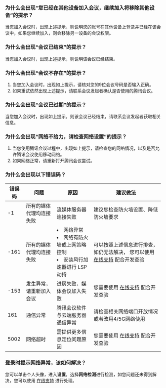 

### 为什么会出现“您已经在其他设备加入会议，继续加入将移除其他设备”的提示？
当您加入会议时，出现上述提示，则说明您的账号在其他设备上登录并已经在该会议中，如果您继续加入，则会移除另一设备的会议权限。

### 为什么会出现“会议已结束”的提示？
当您加入会议时，出现上述提示，则说明该会议已经结束。

### 为什么会出现“会议不存在”的提示？
1. 当您加入会议时，出现如上提示，请核对您的9位会议号码是否输入正确。
2. 如果重试依然出现上述提示，请联系会议发起者确认是否使用的腾讯会议。


### 为什么会出现“会议已过期”的提示？
当您加入会议时，出现如上提示，则该会议已经结束，请联系会议发起者获取相关信息。

### 为什么会出现“网络不给力，请检查网络设置”的提示？
1. 当您使用腾讯会议过程中，出现如上提示，请检查您的网络情况，以及是否允许腾讯会议使用移动网络。
2. 如果网络正常，请重新打开腾讯会议尝试。

### 为什么会出现以下错误码？

| 错误码 | 问题 | 原因 |建议做法 |
|---------|---------|---------|---------|
| -1 | 所有的媒体代理均连接失败 | 流媒体服务器连接失败 |建议您检查防火墙设置、降低防火墙要求 |
| -161 | 所有的媒体代理均连接失败 | <li>网络异常<li>网络有防火墙或上网策略控制<li>安装风行加速器进行 LSP 劫持 |可以按照上述信息进行排查，如仍无法解决， 您可以使用 [在线支持](https://cloud.tencent.com/online-service?from=ticket-transform) 配合开发查验|
| -153 | 发生异常，请重新加入会议 | 进房失败，媒体会议加入失败 |您需要使用 [在线支持](https://cloud.tencent.com/online-service?from=ticket-transform) 配合开发查验 |
|161|通信异常|腾讯会议软件与云端服务器通信异常|请检查相关网络端口开放情况或者改用4/5G网络使用|
|5002|网络超时|需提供更多信息定位问题原因|您需要使用 [在线支持](https://cloud.tencent.com/online-service?from=ticket-transform) 配合开发查验|

### 登录时提示网络异常，该如何解决？
您可以单击个人头像，进入**设置**，选择**网络检测**进行检测，如您问题还未得到解决，您可以使用 [在线支持](https://cloud.tencent.com/online-service?from=ticket-transform) 进行处理。
